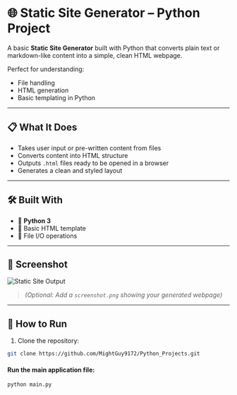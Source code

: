 # 🌐 Static Site Generator – Python Project

A basic **Static Site Generator** built with Python that converts plain text or markdown-like content into a simple, clean HTML webpage.

Perfect for understanding:

- File handling
- HTML generation
- Basic templating in Python

---

## 📋 What It Does

- Takes user input or pre-written content from files
- Converts content into HTML structure
- Outputs `.html` files ready to be opened in a browser
- Generates a clean and styled layout

---

## 🛠️ Built With

- 🐍 **Python 3**
- 📄 Basic HTML template
- 🧱 File I/O operations

---

## 📸 Screenshot

![Static Site Output](https://raw.githubusercontent.com/MightGuy9172/Python_Projects/main/Projects/Static%20Site/screenshot.png)

> _(Optional: Add a `screenshot.png` showing your generated webpage)_

---

## 🚀 How to Run

1. Clone the repository:

```bash
git clone https://github.com/MightGuy9172/Python_Projects.git
```

#### Run the main application file:

```sh
python main.py
```
